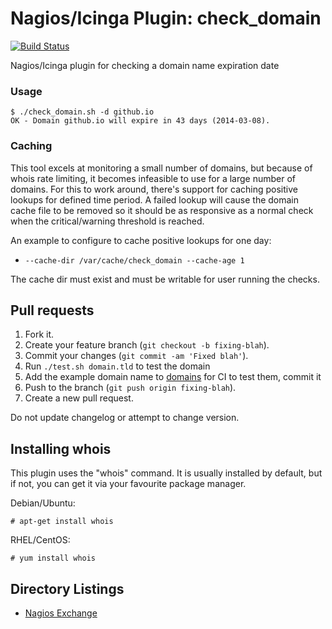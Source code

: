 Nagios/Icinga Plugin: check\_domain
===================================

[![Build Status](https://travis-ci.org/glensc/monitoring-plugin-check_domain.svg?branch=master)](https://travis-ci.org/glensc/monitoring-plugin-check_domain)

Nagios/Icinga plugin for checking a domain name expiration date

### Usage

```
$ ./check_domain.sh -d github.io
OK - Domain github.io will expire in 43 days (2014-03-08).
```

### Caching

This tool excels at monitoring a small number of domains, but because of whois rate limiting, it becomes infeasible to use for a large number of domains. For this to work around, there's support for caching positive lookups for defined time period. A failed lookup will cause the domain cache file to be removed so it should be as responsive as a normal check when the critical/warning threshold is reached.

An example to configure to cache positive lookups for one day:
  * `--cache-dir /var/cache/check_domain --cache-age 1`

The cache dir must exist and must be writable for user running the checks.

## Pull requests

1. Fork it.
2. Create your feature branch (`git checkout -b fixing-blah`).
3. Commit your changes (`git commit -am 'Fixed blah'`).
4. Run `./test.sh domain.tld` to test the domain
5. Add the example domain name to [domains](domains) for CI to test them, commit it
6. Push to the branch (`git push origin fixing-blah`).
7. Create a new pull request.

Do not update changelog or attempt to change version.


## Installing whois

This plugin uses the "whois" command. It is usually installed by default, but if not, you can get it via your favourite package manager.

Debian/Ubuntu: 
```
# apt-get install whois
```

RHEL/CentOS:
```
# yum install whois
```


## Directory Listings

  * [Nagios Exchange](http://exchange.nagios.org/directory/Plugins/Internet-Domains-and-WHOIS/check_domain/details)
  
